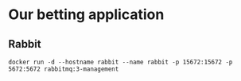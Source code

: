 # Our betting application

## Rabbit

```
docker run -d --hostname rabbit --name rabbit -p 15672:15672 -p 5672:5672 rabbitmq:3-management
```
